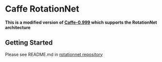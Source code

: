 # Caffe RotationNet

**This is a modified version of [Caffe-0.999](https://github.com/BVLC/caffe/archive/v0.999.tar.gz) which supports the RotationNet architecture**

## Getting Started 

Please see README.md in [rotationnet repository]()
